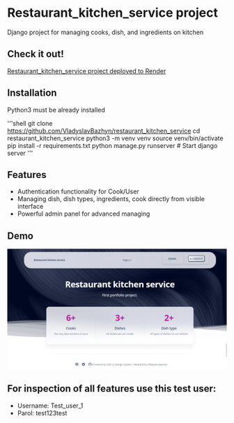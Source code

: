 # Restaurant_kitchen_service project

Django project for managing cooks, dish, and ingredients on kitchen

## Check it out!

[Restaurant_kitchen_service project deployed to Render](https://restaurant-kitchen-service-i93p.onrender.com/)

## Installation

Python3 must be already installed

'''shell
git clone https://github.com/VladyslavBazhyn/restaurant_kitchen_service
cd restaurant_kitchen_service
python3 -m venv venv
source venv/bin/activate
pip install -r requirements.txt
python manage.py runserver # Start django server
'''

## Features

* Authentication functionality for Cook/User
* Managing dish, dish types, ingredients, cook directly from visible interface
* Powerful admin panel for advanced managing


## Demo

![Website interface](demo.PNG)

## For inspection of all features use this test user:
* Username: Test_user_1
* Parol: test123test
